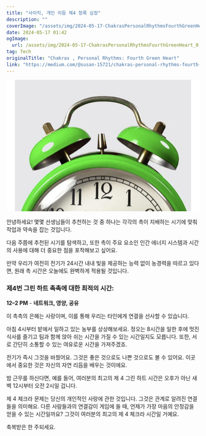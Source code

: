 ```yaml
---
title: "사이킥, 개인 리듬 제4 청록 심장"
description: ""
coverImage: "/assets/img/2024-05-17-ChakrasPersonalRhythmsFourthGreenHeart_0.png"
date: 2024-05-17 01:42
ogImage: 
  url: /assets/img/2024-05-17-ChakrasPersonalRhythmsFourthGreenHeart_0.png
tag: Tech
originalTitle: "Chakras , Personal Rhythms: Fourth Green Heart"
link: "https://medium.com/@susan-15721/chakras-personal-rhythms-fourth-green-heart-2d0ea7451e38"
---
```



![Chakras Personal Rhythms](/assets/img/2024-05-17-ChakrasPersonalRhythmsFourthGreenHeart_0.png)

안녕하세요! 몇몇 선생님들이 추천하는 것 중 하나는 각각의 촉이 지배하는 시기에 맞춰 작업과 약속을 잡는 것입니다.

다음 주쯤에 추천된 시기를 탐색하고, 또한 촉이 주요 요소인 인간 에너지 시스템과 시간의 사용에 대해 더 중요한 점을 포착해보고 싶어요.

만약 우리가 여전히 전기가 24시간 내내 빛을 제공하는 능력 없이 농경력을 따르고 있다면, 원래 촉 시간은 오늘에도 완벽하게 적용될 것입니다.

<div class="content-ad"></div>

### 제4번 그린 하트 촉촉에 대한 최적의 시간:

**12–2 PM** - **네트워크, 영양, 공유**

이 촉촉의 은혜는 사랑이며, 이를 통해 우리는 타인에게 연결을 선사할 수 있습니다.

아침 4시부터 밭에서 일하고 있는 농부를 상상해보세요. 정오는 8시간을 일한 후에 멋진 식사를 즐기고 팀과 함께 앉아 쉬는 시간을 가질 수 있는 시간일지도 모릅니다. 또한, 서로 간단히 소통할 수 있는 여유로운 시간을 가져주겠죠.

<div class="content-ad"></div>

전기가 즉시 그것을 바꿨어요. 그것은 좋은 것으로도 나쁜 것으로도 볼 수 있어요. 이곳에서 중요한 것은 자신의 자연 리듬을 배우는 것이에요.

밤 근무를 하신다면, 예를 들어, 여러분의 최고의 제 4 그린 하트 시간은 오후가 아닌 새벽 12시부터 오전 2시일 겁니다.

제 4 체크라 문제는 당신의 개인적인 사랑에 관한 것입니다. 그것은 관계로 알려진 연결들을 의미해요. 다른 사람들과의 연결감이 게임에 들 때, 언제가 가장 마음의 안정감을 얻을 수 있는 시간일까요? 그것이 여러분의 최고의 제 4 체크라 시간일 거예요.

축복받은 한 주되세요.